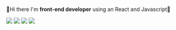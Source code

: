 

👋Hi there I'm **front-end developer** using an React and Javascript🌱

<img src="https://img.shields.io/badge/-React-green?style=flat-square&logo=React&logoColor=white" />
<img src="https://img.shields.io/badge/-Javascript-yellow?style=flat-square&logo=Javascript&logoColor=white" />
<img src="https://img.shields.io/badge/-HTML5-black?style=flat-square&logo=HTML&logoColor=white" />
<img src="https://img.shields.io/badge/-CSS-blue?style=flat-square&logo=CSS&logoColor=white" />


<!--
**icecrao2/icecrao2** is a ✨ _special_ ✨ repository because its `README.md` (this file) appears on your GitHub profile.

Here are some ideas to get you started:

- 🔭 I’m currently working on ...
- 🌱 I’m currently learning ...
- 👯 I’m looking to collaborate on ...
- 🤔 I’m looking for help with ...
- 💬 Ask me about ...
- 📫 How to reach me: ...
- 😄 Pronouns: ...
- ⚡ Fun fact: ...
-->
